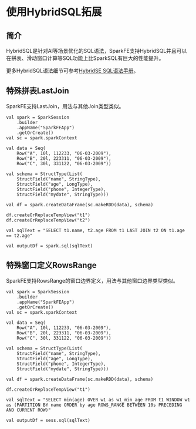 # 使用HybridSQL拓展

## 简介

HybridSQL是针对AI等场景优化的SQL语法，SparkFE支持HybridSQL并且可以在拼表、滑动窗口计算等SQL功能上比SparkSQL有巨大的性能提升。

更多HybridSQL语法细节可参考[HybridSE SQL语法手册](../../hybridse/language_guide/)。

## 特殊拼表LastJoin

SparkFE支持LastJoin，用法与其他Join类型类似。

```
val spark = SparkSession
    .builder
    .appName("SparkFEApp")
    .getOrCreate()
val sc = spark.sparkContext

val data = Seq(
    Row("A", 10l, 112233, "06-03-2009"),
    Row("B", 20l, 223311, "06-03-2009"),
    Row("C", 30l, 331122, "06-03-2009"))

val schema = StructType(List(
    StructField("name", StringType),
    StructField("age", LongType),
    StructField("phone", IntegerType),
    StructField("mydate", StringType)))

val df = spark.createDataFrame(sc.makeRDD(data), schema)

df.createOrReplaceTempView("t1")
df.createOrReplaceTempView("t2")

val sqlText = "SELECT t1.name, t2.age FROM t1 LAST JOIN t2 ON t1.age == t2.age"

val outputDf = spark.sql(sqlText)    
```

## 特殊窗口定义RowsRange

SparkFE支持RowsRange的窗口边界定义，用法与其他窗口边界类型类似。

```
val spark = SparkSession
    .builder
    .appName("SparkFEApp")
    .getOrCreate()
val sc = spark.sparkContext

val data = Seq(
    Row("A", 10l, 112233, "06-03-2009"),
    Row("B", 20l, 223311, "06-03-2009"),
    Row("C", 30l, 331122, "06-03-2009"))

val schema = StructType(List(
    StructField("name", StringType),
    StructField("age", LongType),
    StructField("phone", IntegerType),
    StructField("mydate", StringType)))

val df = spark.createDataFrame(sc.makeRDD(data), schema)

df.createOrReplaceTempView("t1")

val sqlText = "SELECT min(age) OVER w1 as w1_min_age FROM t1 WINDOW w1 as (PARTITION BY name ORDER by age ROWS_RANGE BETWEEN 10s PRECEDING AND CURRENT ROW)"

val outputDf = sess.sql(sqlText)    
```

